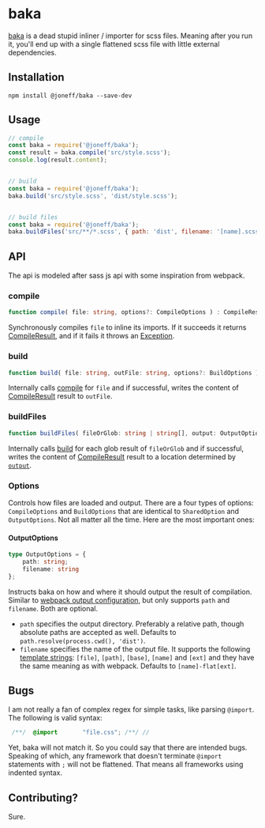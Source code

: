 # baka

[baka] is a dead stupid inliner / importer for scss files. Meaning after you run it, you'll end up with a single flattened scss file with little external dependencies.

## Installation

```shell
npm install @joneff/baka --save-dev
```

## Usage

```js
// compile
const baka = require('@joneff/baka');
const result = baka.compile('src/style.scss');
console.log(result.content);


// build
const baka = require('@joneff/baka');
baka.build('src/style.scss', 'dist/style.scss');


// build files
const baka = require('@joneff/baka');
baka.buildFiles('src/**/*.scss', { path: 'dist', filename: '[name].scss'});
```

## API

The api is modeled after sass js api with some inspiration from webpack.

### compile

```ts
function compile( file: string, options?: CompileOptions ) : CompileResult;
```

Synchronously compiles `file` to inline its imports. If it succeeds it returns [CompileResult], and if it fails it throws an [Exception].

### build

```ts
function build( file: string, outFile: string, options?: BuildOptions ) : void;
```

Internally calls [compile] for `file` and if successful, writes the content of [CompileResult] result to `outFile`.

### buildFiles

```ts
function buildFiles( fileOrGlob: string | string[], output: OutputOptions, options?: BuildOptions ) : void;
```

Internally calls [build] for each glob result of `fileOrGlob` and if successful, writes the content of [CompileResult] result to a location determined by [`output`](#outputoptions).

### Options

Controls how files are loaded and output. There are a four types of options: `CompileOptions` and `BuildOptions` that are identical to `SharedOption` and `OutputOptions`. Not all matter all the time. Here are the most important ones:

#### OutputOptions

```ts
type OutputOptions = {
    path: string;
    filename: string
};
```

Instructs baka on how and where it should output the result of compilation. Similar to [webpack output configuration](https://webpack.js.org/configuration/output), but only supports `path` and `filename`. Both are optional.

* `path` specifies the output directory. Preferably a relative path, though absolute paths are accepted as well. Defaults to `path.resolve(process.cwd(), 'dist')`.
* `filename` specifies the name of the output file. It supports the following [template strings](https://webpack.js.org/configuration/output/#template-strings): `[file]`, `[path]`, `[base]`, `[name]` and `[ext]` and they have the same meaning as with webpack. Defaults to `[name]-flat[ext]`.

## Bugs

I am not really a fan of complex regex for simple tasks, like parsing `@import`. The following is valid syntax:

```scss
 /**/  @import       "file.css"; /**/ //
```

Yet, baka will not match it. So you could say that there are intended bugs. Speaking of which, any framework that doesn't terminate `@import` statements with `;` will not be flattened. That means all frameworks using indented syntax.

## Contributing?

Sure.

[baka]: https://github.com/joneff/baka
[compile]: #compile
[build]: #build
[buildFiles]: #buildfiles
[options]: #options
[CompileResult]: #compileresult
[Exception]: #exception
